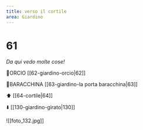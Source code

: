 ```yaml
---
title: verso il cortile
area: Giardino
---
```

# 61
_Da qui vedo molte cose!_

👀ORCIO [[62-giardino-orcio|62]]

👣BARACCHINA [[63-giardino-la porta baracchina|63]]

⬆︎ [[64-cortile|64]]

⬇️ [[130-giardino-girato|130]]

![[foto_132.jpg]]